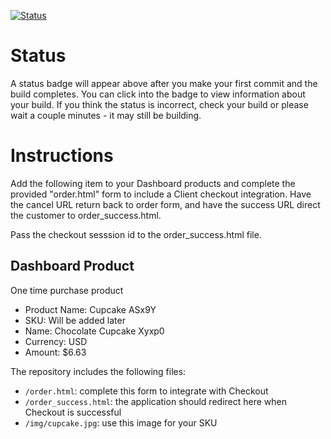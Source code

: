 [![Status](https://img.shields.io/badge/status-BUILDING%20COMMIT:%2000bec754e8786f3621d6601c1d7a49240980827b-yellow.svg)](https://github.com/andremcb/bakery_scaffold_EGh7Jx79W90JR9le/commit/00bec754e8786f3621d6601c1d7a49240980827b)


# Status

A status badge will appear above after you make your first commit and the build completes. You can click into the badge to view information about your build. If you think the status is incorrect, check your build or please wait a couple minutes - it may still be building.

# Instructions

Add the following item to your Dashboard products and complete the provided "order.html" form to include a Client checkout integration. Have the cancel URL return back to order form, and have the success URL direct the customer to order_success.html.

Pass the checkout sesssion id to the order_success.html file.

## Dashboard Product
One time purchase product
* Product Name: Cupcake ASx9Y
* SKU: Will be added later
* Name: Chocolate Cupcake Xyxp0
* Currency: USD
* Amount: $6.63

The repository includes the following files:
* `/order.html`: complete this form to integrate with Checkout
* `/order_success.html`: the application should redirect here when Checkout is successful
* `/img/cupcake.jpg`: use this image for your SKU
